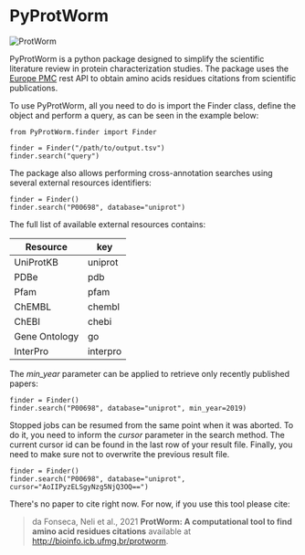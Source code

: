 # PyProtWorm
![ProtWorm](http://bioinfo.icb.ufmg.br:9000/static/images/logo2.png)

PyProtWorm is a python package designed to simplify the scientific literature review in protein characterization studies. The package uses the [Europe PMC](https://europepmc.org/) rest API to obtain amino acids residues citations from scientific publications.

To use PyProtWorm, all you need to do is import the Finder class, define the object and perform a query, as can be seen in the example below:

    from PyProtWorm.finder import Finder
    
    finder = Finder("/path/to/output.tsv")
    finder.search("query")

The package also allows performing cross-annotation searches using several external resources identifiers:

    finder = Finder()
    finder.search("P00698", database="uniprot")

The full list of available external resources contains:

| Resource | key |
|--|--|
| UniProtKB | uniprot |
| PDBe | pdb |
| Pfam | pfam |
| ChEMBL | chembl |
| ChEBI | chebi |
| Gene Ontology | go |
| InterPro | interpro |

The *min_year* parameter can be applied to retrieve only recently published papers:

    finder = Finder()
    finder.search("P00698", database="uniprot", min_year=2019)

Stopped jobs can be resumed from the same point when it was aborted. To do it, you need to inform the *cursor* parameter in the search method. The current cursor id can be found in the last row of your result file. Finally, you need to make sure not to overwrite the previous result file.

    finder = Finder()
    finder.search("P00698", database="uniprot", cursor="AoIIPyzELSgyNzg5NjQ3OQ==")

There's no paper to cite right now. For now, if you use this tool please cite:

> da Fonseca, Neli et al., 2021 **ProtWorm: A computational tool to find amino acid residues citations** available at http://bioinfo.icb.ufmg.br/protworm.
